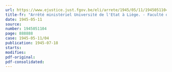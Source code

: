 ```yaml
---
url: https://www.ejustice.just.fgov.be/eli/arrete/1945/05/11/1945051104/justel
title-fr: "Arrêté ministériel Université de l'Etat à Liège. - Faculté de médecine. - Modifications aux programmes de la candidature en sciences naturelles et médicales et du doctorat en médecine, chirurgie et accouchements"
date: 1945-05-11
source:
number: 1945051104
page: 888888
case: 1945-05-11/04
publication: 1945-07-18
starts:
modifies:
pdf-original:
pdf-consolidated:
---
```


